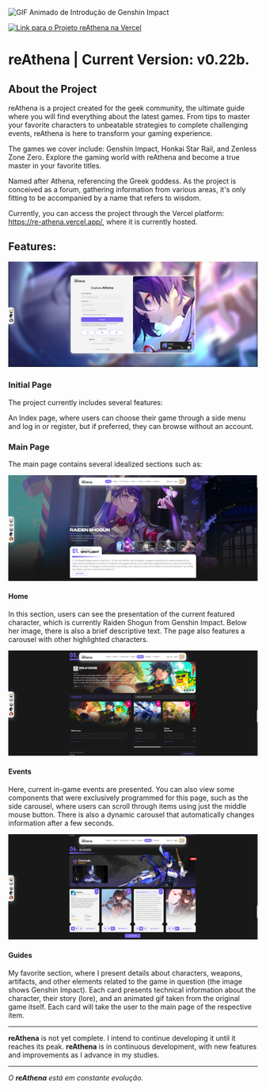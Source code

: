 ![GIF Animado de Introdução de Genshin Impact](public/readme/athena-banner.gif)

[![Link para o Projeto reAthena na Vercel](https://img.shields.io/badge/Acesse%20o%20Projeto%20na-Vercel-blueviolet?style=for-the-badge)](https://re-athena.vercel.app/)

# reAthena | Current Version: v0.22b.

## About the Project

reAthena is a project created for the geek community, the ultimate guide where you will find everything about the latest games. From tips to master your favorite characters to unbeatable strategies to complete challenging events, reAthena is here to transform your gaming experience.

The games we cover include: Genshin Impact, Honkai Star Rail, and Zenless Zone Zero. Explore the gaming world with reAthena and become a true master in your favorite titles.

Named after Athena, referencing the Greek goddess. As the project is conceived as a forum, gathering information from various areas, it's only fitting to be accompanied by a name that refers to wisdom.

Currently, you can access the project through the Vercel platform: https://re-athena.vercel.app/, where it is currently hosted.

## Features:

![Image Initial Page](public/readme/athena-a.PNG)

### Initial Page

The project currently includes several features:

An Index page, where users can choose their game through a side menu and log in or register, but if preferred, they can browse without an account.

### Main Page

The main page contains several idealized sections such as:

![Image Página Principal - Home](public/readme/athena-b.PNG)

#### Home

In this section, users can see the presentation of the current featured character, which is currently Raiden Shogun from Genshin Impact. Below her image, there is also a brief descriptive text. The page also features a carousel with other highlighted characters.


![Image Página Principal - Events](public/readme/athena-c.PNG)

#### Events

Here, current in-game events are presented. You can also view some components that were exclusively programmed for this page, such as the side carousel, where users can scroll through items using just the middle mouse button. There is also a dynamic carousel that automatically changes information after a few seconds.


![Image Página Inicial - Guides](public/readme/athena-d.PNG)

#### Guides

My favorite section, where I present details about characters, weapons, artifacts, and other elements related to the game in question (the image shows Genshin Impact). Each card presents technical information about the character, their story (lore), and an animated gif taken from the original game itself. Each card will take the user to the main page of the respective item.

---

**reAthena** is not yet complete. I intend to continue developing it until it reaches its peak.
**reAthena** is in continuous development, with new features and improvements as I advance in my studies.

---

*O **reAthena** está em constante evolução.*